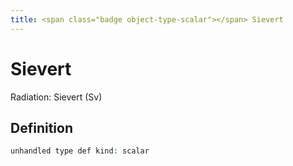 ```yaml
---
title: <span class="badge object-type-scalar"></span> Sievert
---
```

# <span class="badge object-type-scalar"></span> Sievert

Radiation: Sievert (Sv)

## Definition

```php
unhandled type def kind: scalar
```
